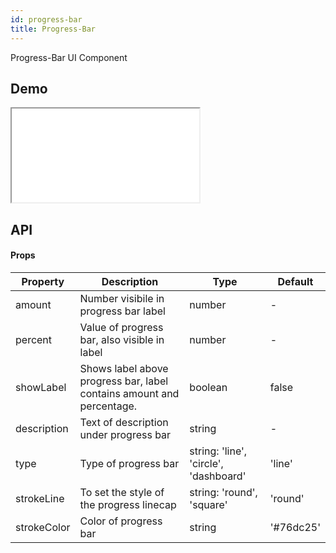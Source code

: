 ```yaml
---
id: progress-bar
title: Progress-Bar
---
```


Progress-Bar UI Component

## Demo

<iframe src="/storybook-static/iframe.html?id=components-progress-bar--solo-bar-with-label-and-description"></iframe>

## API

#### Props

| Property    | Description                                                           | Type                                  | Default   |
| ----------- | --------------------------------------------------------------------- | ------------------------------------- | --------- |
| amount      | Number visibile in progress bar label                                 | number                                | -         |
| percent     | Value of progress bar, also visible in label                          | number                                | -         |
| showLabel   | Shows label above progress bar, label contains amount and percentage. | boolean                               | false     |
| description | Text of description under progress bar                                | string                                | -         |
| type        | Type of progress bar                                                  | string: 'line', 'circle', 'dashboard' | 'line'    |
| strokeLine  | To set the style of the progress linecap                              | string: 'round', 'square'             | 'round'   |
| strokeColor | Color of progress bar                                                 | string                                | '#76dc25' |

